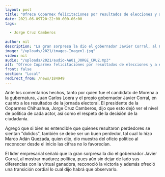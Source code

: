 ```yaml
---
layout: post
title: "Ofrece Coparmex felicitaciones por resultados de elecciones y a quienes los aceptan "
date: 2021-06-09T20:22:00.000-06:00
tags:
  
  - Jorge Cruz Camberos
  
author: nil
description: "La gran sorpresa la dio el gobernador Javier Corral, al mostrar madurez política"
image: "/uploads/2021/images-Imagen1.jpg"
video: nil
audio: "/uploads/2021/audio-AW01_JORGE_CRUZ.mp3"
alt: "Ofrece Coparmex felicitaciones por resultados de elecciones y a quienes los aceptan "
front: false
section: "Local"
redirect_from: /news/184949
---
```


Ante los comentarios hechos, tanto por quien fue el candidato de Morena a la gubernatura, Juan Carlos Loera y el propio gobernador Javier Corral, en cuanto a los resultados de la jornada electoral. El presidente de la Coparmex Chihuahua, Jorge Cruz Camberos, dijo que esto dejó ver el nivel de política de cada actor, así como el respeto de la decisión de la ciudadanía.

Agregó que si bien es entendible que quienes resultaron perdedores se sientan "dolidos", también se debe ser un buen perdedor, tal cual lo hizo Marco Adán Quezada, quien dijo, dio muestra del oficio político al reconocer desde el inicio las cifras no lo favorecían.

El líder empresarial  señaló que la gran sorpresa la dio el gobernador Javier Corral, al mostrar madurez política, pues aún sin dejar de lado sus diferencias con la virtual ganadora, reconoció la victoria y además ofreció una transición cordial lo cual dijo habrá que observarlo.  
